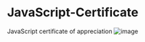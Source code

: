# JavaScript-Certificate
JavaScript certificate of appreciation
![image](https://github.com/PetarMacedon/JavaScript-Certificate/assets/129891106/0c2a0a9b-2fdf-4523-a31a-bd8bd7c53bed)
